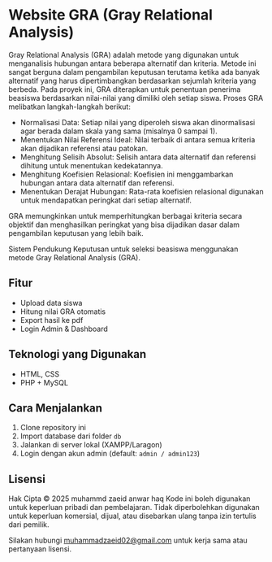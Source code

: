 # Website GRA (Gray Relational Analysis)
Gray Relational Analysis (GRA) adalah metode yang digunakan untuk menganalisis hubungan antara beberapa alternatif dan kriteria. Metode ini sangat berguna dalam pengambilan keputusan terutama ketika ada banyak alternatif yang harus dipertimbangkan berdasarkan sejumlah kriteria yang berbeda.
Pada proyek ini, GRA diterapkan untuk penentuan penerima beasiswa berdasarkan nilai-nilai yang dimiliki oleh setiap siswa. Proses GRA melibatkan langkah-langkah berikut:
- Normalisasi Data: Setiap nilai yang diperoleh siswa akan dinormalisasi agar berada dalam skala yang sama (misalnya 0 sampai 1).
- Menentukan Nilai Referensi Ideal: Nilai terbaik di antara semua kriteria akan dijadikan referensi atau patokan.
- Menghitung Selisih Absolut: Selisih antara data alternatif dan referensi dihitung untuk menentukan kedekatannya.
- Menghitung Koefisien Relasional: Koefisien ini menggambarkan hubungan antara data alternatif dan referensi.
- Menentukan Derajat Hubungan: Rata-rata koefisien relasional digunakan untuk mendapatkan peringkat dari setiap alternatif.
  
GRA memungkinkan untuk memperhitungkan berbagai kriteria secara objektif dan menghasilkan peringkat yang bisa dijadikan dasar dalam pengambilan keputusan yang lebih baik.


Sistem Pendukung Keputusan untuk seleksi beasiswa menggunakan metode Gray Relational Analysis (GRA).

## Fitur
- Upload data siswa
- Hitung nilai GRA otomatis
- Export hasil ke pdf
- Login Admin & Dashboard

## Teknologi yang Digunakan
- HTML, CSS
- PHP + MySQL

## Cara Menjalankan
1. Clone repository ini
2. Import database dari folder `db`
3. Jalankan di server lokal (XAMPP/Laragon)
4. Login dengan akun admin (default: `admin / admin123`)

## Lisensi
Hak Cipta © 2025 muhammd zaeid anwar haq
Kode ini boleh digunakan untuk keperluan pribadi dan pembelajaran.
Tidak diperbolehkan digunakan untuk keperluan komersial, dijual, atau disebarkan ulang tanpa izin tertulis dari pemilik.

Silakan hubungi muhammadzaeid02@gmail.com untuk kerja sama atau pertanyaan lisensi.
